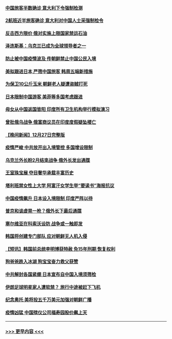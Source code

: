 #### [中国旅客半数确诊 意大利下令强制检测](../pages/prog202/a103609451.md?t=12291243) 
#### [2航班近半旅客确诊 意大利对中国人士采强制检令](../pages/prog202/a103609390.md?t=12291243) 
#### [反击西方限价 俄对实施上限国家禁运石油](../pages/prog202/a103609259.md?t=12291243) 
#### [泽连斯基：乌克兰已成为全球领导者之一](../pages/prog202/a103609255.md?t=12291243) 
#### [防止被中国疫情波及 传朝鲜禁止中国公民入境](../pages/prog202/a103609156.md?t=12291243) 
#### [美拟跟进日本 严筛中国旅客 韩周五端新措施](../pages/prog202/a103609005.md?t=12291243) 
#### [为保卫10公斤玉米 朝鲜老人疑遭盗贼打死](../pages/prog202/a103608732.md?t=12291243) 
#### [日本限制中国游客 美菲等多国考虑跟进](../pages/prog202/a103608736.md?t=12291243) 
#### [母女从中国返国皆阳 印度所有卫生机构举行模拟演习](../pages/prog202/a103608726.md?t=12291243) 
#### [曾批俄乌战争 俄富商议员在印度度假疑坠楼亡](../pages/prog202/a103608624.md?t=12291243) 
#### [【晚间新闻】12月27日完整版](../pages/prog202/a103608488.md?t=12291243) 
#### [疫情严峻 中共放开出入境管控 多国增设限制](../pages/prog202/a103608533.md?t=12291243) 
#### [乌克兰外长盼2月结束战争 俄外长发出通牒](../pages/prog202/a103608510.md?t=12291243) 
#### [王室珠宝展 夺目奢华承载丰富历史](../pages/prog202/a103608298.md?t=12291243) 
#### [塔利班禁女性上大学 阿富汗女学生举“要读书”海报抗议](../pages/prog202/a103608355.md?t=12291243) 
#### [中国疫情飙升 日本设入境限制 印度严阵以待](../pages/prog202/a103608278.md?t=12291243) 
#### [普京和谈虚晃一枪？俄外长下最后通牒](../pages/prog202/a103608281.md?t=12291243) 
#### [塞尔维亚在科索沃设防 战争或一触即发](../pages/prog202/a103608165.md?t=12291243) 
#### [韩国将创建专门部队 应对朝鲜无人机入侵](../pages/prog202/a103608072.md?t=12291243) 
#### [【短讯】韩国前总统李明博获特赦 免15年刑期 恢复权利](../pages/prog202/a103608070.md?t=12291243) 
#### [狗爸爸跌入冰湖 狗宝宝奋力救父获赞](../pages/prog202/a103608083.md?t=12291243) 
#### [中共解封各国紧绷 日本宣布自中国入境须筛检](../pages/prog202/a103608064.md?t=12291243) 
#### [伊朗足球明星家人遭软禁？ 旅行中途被赶下飞机](../pages/prog202/a103607772.md?t=12291243) 
#### [纪念奥托 美将投五千万美元加强对朝鲜广播](../pages/prog202/a103607768.md?t=12291243) 
#### [疫情凶猛 中国殡仪公司福寿园股价飙上天](../pages/prog202/a103607759.md?t=12291243) 

----
#### [ >>> 更早内容 <<< ](../indexes/prog202-earlier.md)
